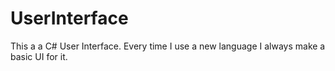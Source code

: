 # UserInterface
This a a C# User Interface. Every time I use a new language I always make a basic UI for it.
